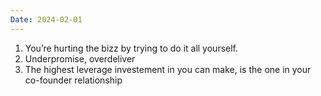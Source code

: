 ```yaml
---
Date: 2024-02-01
---
```

1. You’re hurting the bizz by trying to do it all yourself.
2. Underpromise, overdeliver
3. The highest leverage investement in you can make, is the one in your co-founder relationship